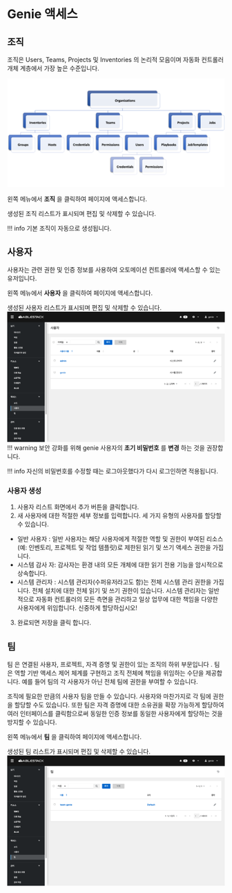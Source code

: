 # Genie 액세스
## 조직
조직은 Users, Teams, Projects 및 Inventories 의 논리적 모음이며 자동화 컨트롤러 개체 계층에서 가장 높은 수준입니다.

![genie-organizations-info](../../assets/images/genie-organizations-info.png)

왼쪽 메뉴에서 **조직** 을 클릭하여 페이지에 액세스합니다. 

생성된 조직 리스트가 표시되며 편집 및 삭제할 수 있습니다.

!!! info
    기본 조직이 자동으로 생성됩니다.

## 사용자
사용자는 관련 권한 및 인증 정보를 사용하여 오토메이션 컨트롤러에 액세스할 수 있는 유저입니다.

왼쪽 메뉴에서 **사용자** 을 클릭하여 페이지에 액세스합니다. 

생성된 사용자 리스트가 표시되며 편집 및 삭제할 수 있습니다.
![genie-users-info](../../assets/images/genie-users-info.png)
!!! warning
    보안 강화를 위해 genie 사용자의 **초기 비밀번호** 를 **변경** 하는 것을 권장합니다.

!!! info
    자신의 비밀번호를 수정할 때는 로그아웃했다가 다시 로그인하면 적용됩니다.

### 사용자 생성
1. 사용자 리스트 화면에서 추가 버튼을 클릭합니다.
2. 새 사용자에 대한 적절한 세부 정보를 입력합니다.
세 가지 유형의 사용자를 할당할 수 있습니다.

*	일반 사용자 : 일반 사용자는 해당 사용자에게 적절한 역할 및 권한이 부여된 리소스(예: 인벤토리, 프로젝트 및 작업 템플릿)로 제한된 읽기 및 쓰기 액세스 권한을 가집니다.
*	시스템 감사 자: 감사자는 환경 내의 모든 개체에 대한 읽기 전용 기능을 암시적으로 상속합니다.
*	시스템 관리자 : 시스템 관리자(수퍼유저라고도 함)는 전체 시스템 관리 권한을 가집니다. 전체 설치에 대한 전체 읽기 및 쓰기 권한이 있습니다. 시스템 관리자는 일반적으로 자동화 컨트롤러의 모든 측면을 관리하고 일상 업무에 대한 책임을 다양한 사용자에게 위임합니다. 신중하게 할당하십시오!
3. 완료되면 저장을 클릭 합니다.

## 팀
팀 은 연결된 사용자, 프로젝트, 자격 증명 및 권한이 있는 조직의 하위 부문입니다 . 팀은 역할 기반 액세스 제어 체계를 구현하고 조직 전체에 책임을 위임하는 수단을 제공합니다. 예를 들어 팀의 각 사용자가 아닌 전체 팀에 권한을 부여할 수 있습니다.

조직에 필요한 만큼의 사용자 팀을 만들 수 있습니다. 사용자와 마찬가지로 각 팀에 권한을 할당할 수도 있습니다. 또한 팀은 자격 증명에 대한 소유권을 확장 가능하게 할당하여 여러 인터페이스를 클릭함으로써 동일한 인증 정보를 동일한 사용자에게 할당하는 것을 방지할 수 있습니다.

왼쪽 메뉴에서 **팀** 을 클릭하여 페이지에 액세스합니다. 

생성된 팀 리스트가 표시되며 편집 및 삭제할 수 있습니다.
![genie-teams-info](../../assets/images/genie-teams-info.png)
